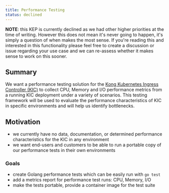 ```yaml
---
title: Performance Testing
status: declined
---
```


**NOTE**: this KEP is currently declined as we had other higher priorities
          at the time of writing. However this does not mean it's never
          going to happen, it's simply a question of when makes the most
          sense. If you're reading this and interested in this functionality
          please feel free to create a discussion or issue regarding your
          use case and we can re-assess whether it makes sense to work on
          this sooner.

## Summary

We want a performance testing solution for the [Kong Kubernetes Ingress
Controller (KIC)][kic] to collect CPU, Memory and I/O performance metrics from a
running KIC deployment under a variety of scenarios. This testing framework will
be used to evaluate the performance characteristics of KIC in specific
environments and will help us identify bottlenecks.

[kic]:https://github.com/kong/kubernetes-ingress-controller

## Motivation

- we currently have no data, documentation, or determined performance
  characteristics for the KIC in any environment
- we want end-users and customers to be able to run a portable copy of our
  performance tests in their own environments

### Goals

- create Golang performance tests which can be easily run with `go test`
- add a metrics report for performance test runs: CPU, Memory, I/O
- make the tests portable, provide a container image for the test suite
